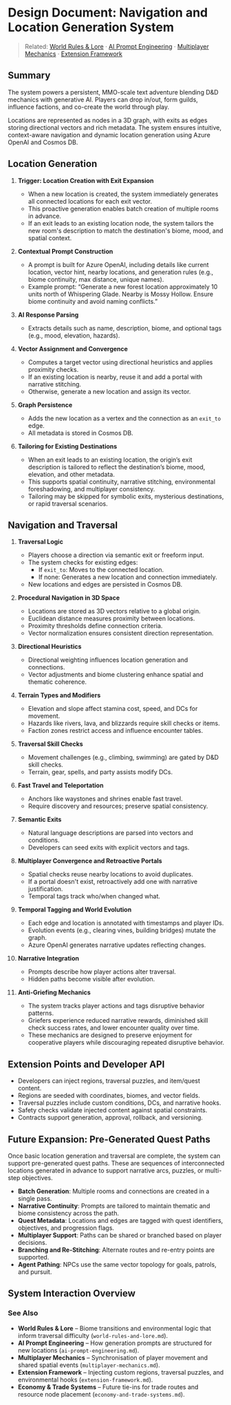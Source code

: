 # Design Document: Navigation and Location Generation System

> Related: [World Rules & Lore](world-rules-and-lore.md) · [AI Prompt Engineering](ai-prompt-engineering.md) · [Multiplayer Mechanics](multiplayer-mechanics.md) · [Extension Framework](extension-framework.md)

## Summary

The system powers a persistent, MMO-scale text adventure blending D&D mechanics with generative AI. Players can drop in/out, form guilds, influence factions, and co-create the world through play.

Locations are represented as nodes in a 3D graph, with exits as edges storing directional vectors and rich metadata. The system ensures intuitive, context-aware navigation and dynamic location generation using Azure OpenAI and Cosmos DB.

## Location Generation

1. **Trigger: Location Creation with Exit Expansion**

   - When a new location is created, the system immediately generates all connected locations for each exit vector.
   - This proactive generation enables batch creation of multiple rooms in advance.
   - If an exit leads to an existing location node, the system tailors the new room's description to match the destination's biome, mood, and spatial context.

2. **Contextual Prompt Construction**

   - A prompt is built for Azure OpenAI, including details like current location, vector hint, nearby locations, and generation rules (e.g., biome continuity, max distance, unique names).
   - Example prompt: “Generate a new forest location approximately 10 units north of Whispering Glade. Nearby is Mossy Hollow. Ensure biome continuity and avoid naming conflicts.”

3. **AI Response Parsing**

   - Extracts details such as name, description, biome, and optional tags (e.g., mood, elevation, hazards).

4. **Vector Assignment and Convergence**

   - Computes a target vector using directional heuristics and applies proximity checks.
   - If an existing location is nearby, reuse it and add a portal with narrative stitching.
   - Otherwise, generate a new location and assign its vector.

5. **Graph Persistence**

   - Adds the new location as a vertex and the connection as an `exit_to` edge.
   - All metadata is stored in Cosmos DB.

6. **Tailoring for Existing Destinations**
   - When an exit leads to an existing location, the origin’s exit description is tailored to reflect the destination’s biome, mood, elevation, and other metadata.
   - This supports spatial continuity, narrative stitching, environmental foreshadowing, and multiplayer consistency.
   - Tailoring may be skipped for symbolic exits, mysterious destinations, or rapid traversal scenarios.

## Navigation and Traversal

1. **Traversal Logic**

   - Players choose a direction via semantic exit or freeform input.
   - The system checks for existing edges:
     - If `exit_to`: Moves to the connected location.
     - If none: Generates a new location and connection immediately.
   - New locations and edges are persisted in Cosmos DB.

2. **Procedural Navigation in 3D Space**

   - Locations are stored as 3D vectors relative to a global origin.
   - Euclidean distance measures proximity between locations.
   - Proximity thresholds define connection criteria.
   - Vector normalization ensures consistent direction representation.

3. **Directional Heuristics**

   - Directional weighting influences location generation and connections.
   - Vector adjustments and biome clustering enhance spatial and thematic coherence.

4. **Terrain Types and Modifiers**

   - Elevation and slope affect stamina cost, speed, and DCs for movement.
   - Hazards like rivers, lava, and blizzards require skill checks or items.
   - Faction zones restrict access and influence encounter tables.

5. **Traversal Skill Checks**

   - Movement challenges (e.g., climbing, swimming) are gated by D&D skill checks.
   - Terrain, gear, spells, and party assists modify DCs.

6. **Fast Travel and Teleportation**

   - Anchors like waystones and shrines enable fast travel.
   - Require discovery and resources; preserve spatial consistency.

7. **Semantic Exits**

   - Natural language descriptions are parsed into vectors and conditions.
   - Developers can seed exits with explicit vectors and tags.

8. **Multiplayer Convergence and Retroactive Portals**

   - Spatial checks reuse nearby locations to avoid duplicates.
   - If a portal doesn't exist, retroactively add one with narrative justification.
   - Temporal tags track who/when changed what.

9. **Temporal Tagging and World Evolution**

   - Each edge and location is annotated with timestamps and player IDs.
   - Evolution events (e.g., clearing vines, building bridges) mutate the graph.
   - Azure OpenAI generates narrative updates reflecting changes.

10. **Narrative Integration**

    - Prompts describe how player actions alter traversal.
    - Hidden paths become visible after evolution.

11. **Anti-Griefing Mechanics**
    - The system tracks player actions and tags disruptive behavior patterns.
    - Griefers experience reduced narrative rewards, diminished skill check success rates, and lower encounter quality over time.
    - These mechanics are designed to preserve enjoyment for cooperative players while discouraging repeated disruptive behavior.

## Extension Points and Developer API

- Developers can inject regions, traversal puzzles, and item/quest content.
- Regions are seeded with coordinates, biomes, and vector fields.
- Traversal puzzles include custom conditions, DCs, and narrative hooks.
- Safety checks validate injected content against spatial constraints.
- Contracts support generation, approval, rollback, and versioning.

## Future Expansion: Pre-Generated Quest Paths

Once basic location generation and traversal are complete, the system can support pre-generated quest paths. These are sequences of interconnected locations generated in advance to support narrative arcs, puzzles, or multi-step objectives.

- **Batch Generation**: Multiple rooms and connections are created in a single pass.
- **Narrative Continuity**: Prompts are tailored to maintain thematic and biome consistency across the path.
- **Quest Metadata**: Locations and edges are tagged with quest identifiers, objectives, and progression flags.
- **Multiplayer Support**: Paths can be shared or branched based on player decisions.
- **Branching and Re-Stitching**: Alternate routes and re-entry points are supported.
- **Agent Pathing**: NPCs use the same vector topology for goals, patrols, and pursuit.

## System Interaction Overview

### See Also

- **World Rules & Lore** – Biome transitions and environmental logic that inform traversal difficulty (`world-rules-and-lore.md`).
- **AI Prompt Engineering** – How generation prompts are structured for new locations (`ai-prompt-engineering.md`).
- **Multiplayer Mechanics** – Synchronisation of player movement and shared spatial events (`multiplayer-mechanics.md`).
- **Extension Framework** – Injecting custom regions, traversal puzzles, and environmental hooks (`extension-framework.md`).
- **Economy & Trade Systems** – Future tie-ins for trade routes and resource node placement (`economy-and-trade-systems.md`).
